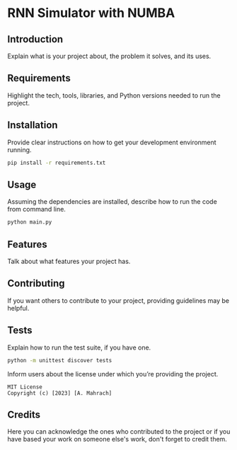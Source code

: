 # RNN Simulator with NUMBA

## Introduction
Explain what is your project about, the problem it solves, and its uses.

## Requirements
Highlight the tech, tools, libraries, and Python versions needed to run the project.

## Installation
Provide clear instructions on how to get your development environment running.
```bash
pip install -r requirements.txt
```
## Usage
Assuming the dependencies are installed, describe how to run the code from command line.

```python
python main.py
```

## Features
Talk about what features your project has.

## Contributing
If you want others to contribute to your project, providing guidelines may be helpful.

## Tests
Explain how to run the test suite, if you have one.

```bash
python -m unittest discover tests
```

Inform users about the license under which you’re providing the project.
```
MIT License
Copyright (c) [2023] [A. Mahrach]
```
## Credits
Here you can acknowledge the ones who contributed to the project or if you have based your work on someone else's work, don't forget to credit them.

